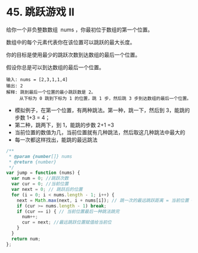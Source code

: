 # 45. 跳跃游戏 II

给你一个非负整数数组  nums ，你最初位于数组的第一个位置。

数组中的每个元素代表你在该位置可以跳跃的最大长度。

你的目标是使用最少的跳跃次数到达数组的最后一个位置。

假设你总是可以到达数组的最后一个位置。

```
输入: nums = [2,3,1,1,4]
输出: 2
解释: 跳到最后一个位置的最小跳跃数是 2。
     从下标为 0 跳到下标为 1 的位置，跳 1 步，然后跳 3 步到达数组的最后一个位置。
```

- 模拟例子，在第一个位置，有两种跳法。第一种，跳一下，然后到 3，能跳的步数 1+3 = 4；
- 第二种，跳两下，到 1，能跳的步数 2+1 =3
- 当前位置的数值为几，当前位置就有几种跳法，然后取这几种跳法中最大的
- 每一次都这样找出，能跳的最远跳法

```js
/**
 * @param {number[]} nums
 * @return {number}
 */
var jump = function (nums) {
  var num = 0; //跳跃次数
  var cur = 0; //当前位置
  var next = 0; // 跳跃后的位置
  for (i = 0; i < nums.length - 1; i++) {
    next = Math.max(next, i + nums[i]); // 跳一次的最远跳跃距离 = 当前位置 + 可跳跃的最大数
    if (cur >= nums.length - 1) break;
    if (cur == i) { // 当前位置最后一种跳法跳完
      num++;
      cur = next; //最远跳跃位置赋值给当前位
    }
  }
  return num;
};
```
